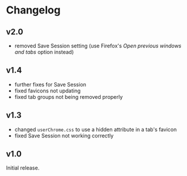 # Changelog

## v2.0

- removed Save Session setting (use Firefox's _Open previous windows and tabs_ option instead)

## v1.4

- further fixes for Save Session
- fixed favicons not updating
- fixed tab groups not being removed properly

## v1.3

- changed `userChrome.css` to use a hidden attribute in a tab's favicon
- fixed Save Session not working correctly

## v1.0

Initial release.

